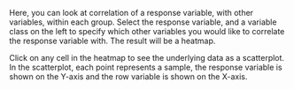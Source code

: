 Here, you can look at correlation of a response variable, with other variables, within each group.
Select the response variable, and a variable class on the left to specify which other variables you would like to correlate the response variable with.
The result will be a heatmap.

Click on any cell in the heatmap to see the underlying data as a scatterplot. In the scatterplot, each point represents a sample, the response variable is shown on the Y-axis and the row variable is shown on the X-axis.
